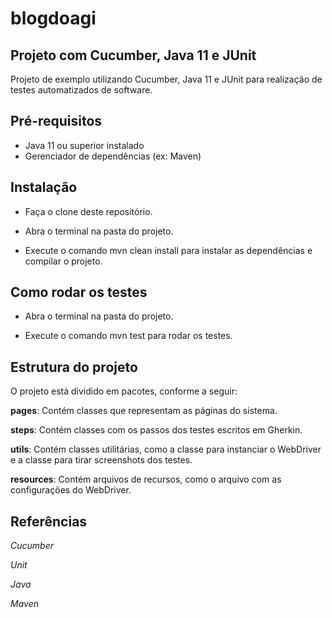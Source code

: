 # blogdoagi

## Projeto com Cucumber, Java 11 e JUnit

Projeto de exemplo utilizando Cucumber, Java 11 e JUnit para realização de testes automatizados de software.

## Pré-requisitos

- Java 11 ou superior instalado
- Gerenciador de dependências (ex: Maven)


## Instalação

- Faça o clone deste repositório.

- Abra o terminal na pasta do projeto.

- Execute o comando mvn clean install para instalar as dependências e compilar o projeto.

## Como rodar os testes

- Abra o terminal na pasta do projeto.

- Execute o comando mvn test para rodar os testes.

## Estrutura do projeto

O projeto está dividido em pacotes, conforme a seguir:

**pages**: Contém classes que representam as páginas do sistema.

**steps**: Contém classes com os passos dos testes escritos em Gherkin.

**utils**: Contém classes utilitárias, como a classe para instanciar o WebDriver e a classe para tirar screenshots dos testes.

**resources**: Contém arquivos de recursos, como o arquivo com as configurações do WebDriver.

## Referências

*Cucumber*

*Unit*

*Java*

*Maven*